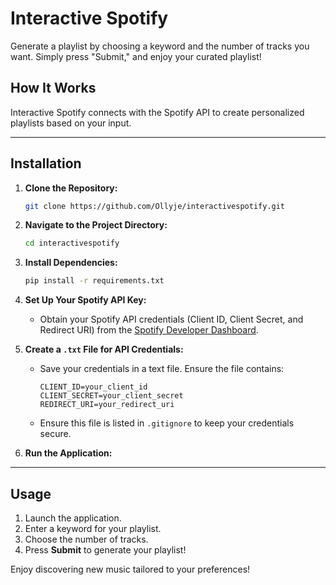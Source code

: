 # Interactive Spotify

Generate a playlist by choosing a keyword and the number of tracks you want. Simply press "Submit," and enjoy your curated playlist!

## How It Works

Interactive Spotify connects with the Spotify API to create personalized playlists based on your input.

------

## Installation

1. **Clone the Repository:**

   ```bash
   git clone https://github.com/Ollyje/interactivespotify.git
   ```

2. **Navigate to the Project Directory:**

   ```bash
   cd interactivespotify
   ```

3. **Install Dependencies:**

   ```bash
   pip install -r requirements.txt
   ```

4. **Set Up Your Spotify API Key:**

   - Obtain your Spotify API credentials (Client ID, Client Secret, and Redirect URI) from the [Spotify Developer Dashboard](https://developer.spotify.com/dashboard/).

5. **Create a `.txt` File for API Credentials:**

   - Save your credentials in a text file. Ensure the file contains:

     ```
     CLIENT_ID=your_client_id
     CLIENT_SECRET=your_client_secret
     REDIRECT_URI=your_redirect_uri
     ```

   - Ensure this file is listed in `.gitignore` to keep your credentials secure.

6. **Run the Application:**

   

------

## Usage

1. Launch the application.
2. Enter a keyword for your playlist.
3. Choose the number of tracks.
4. Press **Submit** to generate your playlist!

Enjoy discovering new music tailored to your preferences!
